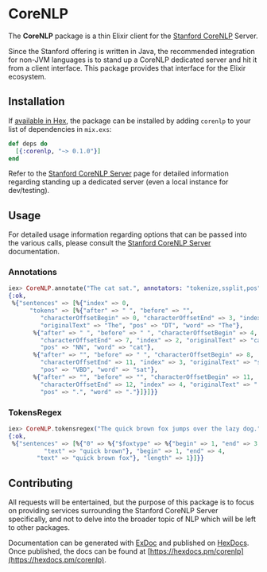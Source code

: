 # CoreNLP

The **CoreNLP** package is a thin Elixir client for the [Stanford CoreNLP](http://stanfordnlp.github.io/CoreNLP/index.html) Server.

Since the Stanford offering is written in Java, the recommended integration for non-JVM languages is to stand up a 
CoreNLP dedicated server and hit it from a client interface.  This package provides that interface for the Elixir 
ecosystem.

## Installation

If [available in Hex](https://hex.pm/packages/corenlp), the package can be installed
by adding `corenlp` to your list of dependencies in `mix.exs`:

```elixir
def deps do
  [{:corenlp, "~> 0.1.0"}]
end
```

Refer to the [Stanford CoreNLP Server](http://stanfordnlp.github.io/CoreNLP/corenlp-server.html) page for detailed 
information regarding standing up a dedicated server (even a local instance for dev/testing).

## Usage

For detailed usage information regarding options that can be passed into the various calls, please consult the 
[Stanford CoreNLP Server](http://stanfordnlp.github.io/CoreNLP/corenlp-server.html) documentation.

### Annotations

```elixir
iex> CoreNLP.annotate("The cat sat.", annotators: "tokenize,ssplit,pos")
{:ok,
 %{"sentences" => [%{"index" => 0,
      "tokens" => [%{"after" => " ", "before" => "",
         "characterOffsetBegin" => 0, "characterOffsetEnd" => 3, "index" => 1,
         "originalText" => "The", "pos" => "DT", "word" => "The"},
       %{"after" => " ", "before" => " ", "characterOffsetBegin" => 4,
         "characterOffsetEnd" => 7, "index" => 2, "originalText" => "cat",
         "pos" => "NN", "word" => "cat"},
       %{"after" => "", "before" => " ", "characterOffsetBegin" => 8,
         "characterOffsetEnd" => 11, "index" => 3, "originalText" => "sat",
         "pos" => "VBD", "word" => "sat"},
       %{"after" => "", "before" => "", "characterOffsetBegin" => 11,
         "characterOffsetEnd" => 12, "index" => 4, "originalText" => ".",
         "pos" => ".", "word" => "."}]}]}}
```

### TokensRegex

```elixir
iex> CoreNLP.tokensregex("The quick brown fox jumps over the lazy dog.", ~S/(?$foxtype [{pos:JJ}]+ ) fox/)
{:ok,
 %{"sentences" => [%{"0" => %{"$foxtype" => %{"begin" => 1, "end" => 3,
          "text" => "quick brown"}, "begin" => 1, "end" => 4,
        "text" => "quick brown fox"}, "length" => 1}]}}
```

## Contributing

All requests will be entertained, but the purpose of this package is to focus on providing services surrounding the 
Stanford CoreNLP Server specifically, and not to delve into the broader topic of NLP which will be left to other packages.

Documentation can be generated with [ExDoc](https://github.com/elixir-lang/ex_doc)
and published on [HexDocs](https://hexdocs.pm). Once published, the docs can
be found at [https://hexdocs.pm/corenlp](https://hexdocs.pm/corenlp).

